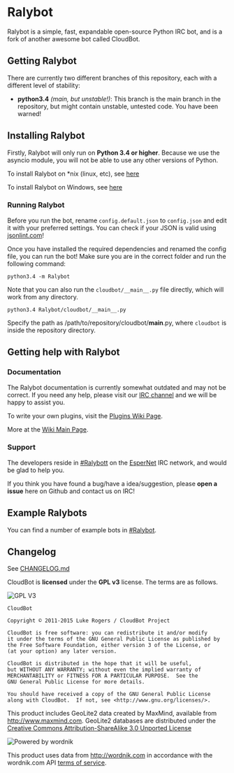 # Ralybot

Ralybot is a simple, fast, expandable open-source Python IRC bot, and is a fork of another awesome bot called CloudBot.

## Getting Ralybot

There are currently two different branches of this repository, each with a different level of stability:
 - **python3.4** *(main, but unstable!)*: This branch is the main branch in the repository, but might contain unstable, untested code. You have been warned!

## Installing Ralybot

Firstly, Ralybot will only run on **Python 3.4 or higher**. Because we use the asyncio module, you will not be able to use any other versions of Python.

To install Ralybot on *nix (linux, etc), see [here](https://github.com/CloudBotIRC/CloudBot/wiki/Installing-on-*nix)

To install Ralybot on Windows, see [here](https://github.com/CloudBotIRC/CloudBot/wiki/Installing-on-Windows)


### Running Ralybot

Before you run the bot, rename `config.default.json` to `config.json` and edit it with your preferred settings. You can check if your JSON is valid using [jsonlint.com](http://jsonlint.com/)!

Once you have installed the required dependencies and renamed the config file, you can run the bot! Make sure you are in the correct folder and run the following command:

```
python3.4 -m Ralybot
```

Note that you can also run the `cloudbot/__main__.py` file directly, which will work from any directory.
```
python3.4 Ralybot/cloudbot/__main__.py
```
Specify the path as /path/to/repository/cloudbot/__main__.py, where `cloudbot` is inside the repository directory.

## Getting help with Ralybot

### Documentation

The Ralybot documentation is currently somewhat outdated and may not be correct. If you need any help, please visit our [IRC channel](irc://irc.esper.net/cloudbot) and we will be happy to assist you.

To write your own plugins, visit the [Plugins Wiki Page](https://github.com/CloudBotIRC/CloudBotRefresh/wiki/Writing-Refresh-Modules).

More at the [Wiki Main Page](https://github.com/CloudBotIRC/CloudBotRefresh/wiki).

### Support

The developers reside in [#Ralybott](irc://irc.esper.net/Ralybot) on the [EsperNet](http://esper.net) IRC network, and would be glad to help you.

If you think you have found a bug/have a idea/suggestion, please **open a issue** here on Github and contact us on IRC!

## Example Ralybots

You can find a number of example bots in [#Ralybot](irc://irc.esper.net/Ralybot "Connect via IRC to #Ralybot on irc.esper.net").

## Changelog

See [CHANGELOG.md](https://github.com/KamranMackey/Ralybot/blob/master/CHANGELOG.md)

CloudBot is **licensed** under the **GPL v3** license. The terms are as follows.

![GPL V3](https://www.gnu.org/graphics/gplv3-127x51.png)
    
    CloudBot

    Copyright © 2011-2015 Luke Rogers / CloudBot Project

    CloudBot is free software: you can redistribute it and/or modify
    it under the terms of the GNU General Public License as published by
    the Free Software Foundation, either version 3 of the License, or
    (at your option) any later version.

    CloudBot is distributed in the hope that it will be useful,
    but WITHOUT ANY WARRANTY; without even the implied warranty of
    MERCHANTABILITY or FITNESS FOR A PARTICULAR PURPOSE.  See the
    GNU General Public License for more details.

    You should have received a copy of the GNU General Public License
    along with CloudBot.  If not, see <http://www.gnu.org/licenses/>.
    
This product includes GeoLite2 data created by MaxMind, available from
<a href="http://www.maxmind.com">http://www.maxmind.com</a>. GeoLite2 databases are distributed under the [Creative Commons Attribution-ShareAlike 3.0 Unported License](https://creativecommons.org/licenses/by-sa/3.0/)

![Powered by wordnik](https://www.wordnik.com/img/wordnik_badge_a1.png)

This product uses data from <a href="http://wordnik.com">http://wordnik.com</a> in accordance with the wordnik.com API <a href="http://developer.wordnik.com/#!/terms">terms of service</a>.

